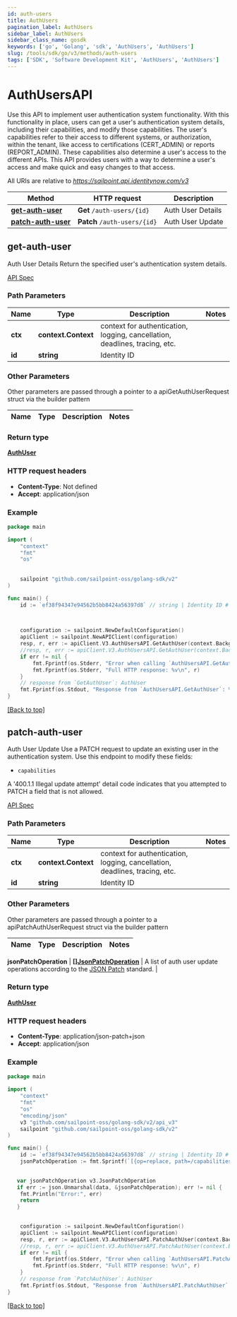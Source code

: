 ```yaml
---
id: auth-users
title: AuthUsers
pagination_label: AuthUsers
sidebar_label: AuthUsers
sidebar_class_name: gosdk
keywords: ['go', 'Golang', 'sdk', 'AuthUsers', 'AuthUsers'] 
slug: /tools/sdk/go/v3/methods/auth-users
tags: ['SDK', 'Software Development Kit', 'AuthUsers', 'AuthUsers']
---
```


# AuthUsersAPI
  Use this API to implement user authentication system functionality. 
With this functionality in place, users can get a user&#39;s authentication system details, including their capabilities, and modify those capabilities. 
The user&#39;s capabilities refer to their access to different systems, or authorization, within the tenant, like access to certifications (CERT_ADMIN) or reports (REPORT_ADMIN). 
These capabilities also determine a user&#39;s access to the different APIs. 
This API provides users with a way to determine a user&#39;s access and make quick and easy changes to that access.
 
All URIs are relative to *https://sailpoint.api.identitynow.com/v3*

Method | HTTP request | Description
------------- | ------------- | -------------
[**get-auth-user**](#get-auth-user) | **Get** `/auth-users/{id}` | Auth User Details
[**patch-auth-user**](#patch-auth-user) | **Patch** `/auth-users/{id}` | Auth User Update


## get-auth-user
Auth User Details
Return the specified user's authentication system details.

[API Spec](https://developer.sailpoint.com/docs/api/v3/get-auth-user)

### Path Parameters


Name | Type | Description  | Notes
------------- | ------------- | ------------- | -------------
**ctx** | **context.Context** | context for authentication, logging, cancellation, deadlines, tracing, etc.
**id** | **string** | Identity ID | 

### Other Parameters

Other parameters are passed through a pointer to a apiGetAuthUserRequest struct via the builder pattern


Name | Type | Description  | Notes
------------- | ------------- | ------------- | -------------


### Return type

[**AuthUser**](../models/auth-user)

### HTTP request headers

- **Content-Type**: Not defined
- **Accept**: application/json

### Example

```go
package main

import (
	"context"
	"fmt"
	"os"
   
    
	sailpoint "github.com/sailpoint-oss/golang-sdk/v2"
)

func main() {
    id := `ef38f94347e94562b5bb8424a56397d8` // string | Identity ID # string | Identity ID

  

	configuration := sailpoint.NewDefaultConfiguration()
	apiClient := sailpoint.NewAPIClient(configuration)
    resp, r, err := apiClient.V3.AuthUsersAPI.GetAuthUser(context.Background(), id).Execute()
	//resp, r, err := apiClient.V3.AuthUsersAPI.GetAuthUser(context.Background(), id).Execute()
	if err != nil {
		fmt.Fprintf(os.Stderr, "Error when calling `AuthUsersAPI.GetAuthUser``: %v\n", err)
		fmt.Fprintf(os.Stderr, "Full HTTP response: %v\n", r)
	}
	// response from `GetAuthUser`: AuthUser
	fmt.Fprintf(os.Stdout, "Response from `AuthUsersAPI.GetAuthUser`: %v\n", resp)
}
```

[[Back to top]](#)

## patch-auth-user
Auth User Update
Use a PATCH request to update an existing user in the authentication system.
Use this endpoint to modify these fields: 
  * `capabilities`

A '400.1.1 Illegal update attempt' detail code indicates that you attempted to PATCH a field that is not allowed.

[API Spec](https://developer.sailpoint.com/docs/api/v3/patch-auth-user)

### Path Parameters


Name | Type | Description  | Notes
------------- | ------------- | ------------- | -------------
**ctx** | **context.Context** | context for authentication, logging, cancellation, deadlines, tracing, etc.
**id** | **string** | Identity ID | 

### Other Parameters

Other parameters are passed through a pointer to a apiPatchAuthUserRequest struct via the builder pattern


Name | Type | Description  | Notes
------------- | ------------- | ------------- | -------------

 **jsonPatchOperation** | [**[]JsonPatchOperation**](../models/json-patch-operation) | A list of auth user update operations according to the [JSON Patch](https://tools.ietf.org/html/rfc6902) standard. | 

### Return type

[**AuthUser**](../models/auth-user)

### HTTP request headers

- **Content-Type**: application/json-patch+json
- **Accept**: application/json

### Example

```go
package main

import (
	"context"
	"fmt"
	"os"
    "encoding/json"
    v3 "github.com/sailpoint-oss/golang-sdk/v2/api_v3"
	sailpoint "github.com/sailpoint-oss/golang-sdk/v2"
)

func main() {
    id := `ef38f94347e94562b5bb8424a56397d8` // string | Identity ID # string | Identity ID
    jsonPatchOperation := fmt.Sprintf(`[{op=replace, path=/capabilities, value=[ORG_ADMIN]}]`) // []JsonPatchOperation | A list of auth user update operations according to the [JSON Patch](https://tools.ietf.org/html/rfc6902) standard.

  
   var jsonPatchOperation v3.JsonPatchOperation
   if err := json.Unmarshal(data, &jsonPatchOperation); err != nil {
    fmt.Println("Error:", err)
    return
   }
  

	configuration := sailpoint.NewDefaultConfiguration()
	apiClient := sailpoint.NewAPIClient(configuration)
    resp, r, err := apiClient.V3.AuthUsersAPI.PatchAuthUser(context.Background(), id).JsonPatchOperation(jsonPatchOperation).Execute()
	//resp, r, err := apiClient.V3.AuthUsersAPI.PatchAuthUser(context.Background(), id).JsonPatchOperation(jsonPatchOperation).Execute()
	if err != nil {
		fmt.Fprintf(os.Stderr, "Error when calling `AuthUsersAPI.PatchAuthUser``: %v\n", err)
		fmt.Fprintf(os.Stderr, "Full HTTP response: %v\n", r)
	}
	// response from `PatchAuthUser`: AuthUser
	fmt.Fprintf(os.Stdout, "Response from `AuthUsersAPI.PatchAuthUser`: %v\n", resp)
}
```

[[Back to top]](#)

